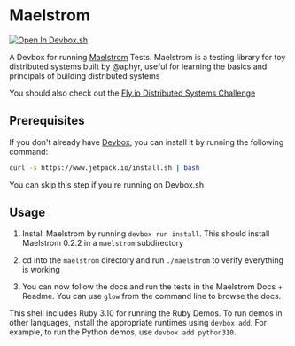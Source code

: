 # Maelstrom

[![Open In Devbox.sh](https://jetpack.io/img/devbox/open-in-devbox.svg)](https://devbox.sh/github.com/jetpack-io/devbox-examples?folder=cloud_development/maelstrom)

A Devbox for running [Maelstrom](https://github.com/jepsen-io/maelstrom) Tests. Maelstrom is a testing library for toy distributed systems built by @aphyr, useful for learning the basics and principals of building distributed systems

You should also check out the [Fly.io Distributed Systems Challenge](https://fly.io/dist-sys/)

## Prerequisites

If you don't already have [Devbox](https://www.jetpack.io/devbox/docs/installing_devbox/), you can install it by running the following command:

```bash
curl -s https://www.jetpack.io/install.sh | bash
```

You can skip this step if you're running on Devbox.sh

## Usage

1. Install Maelstrom by running `devbox run install`. This should install Maelstrom 0.2.2 in a `maelstrom` subdirectory

1. cd into the `maelstrom` directory and run `./maelstrom` to verify everything is working

1. You can now follow the docs and run the tests in the Maelstrom Docs + Readme. You can use `glow` from the command line to browse the docs.

This shell includes Ruby 3.10 for running the Ruby Demos. To run demos in other languages, install the appropriate runtimes using `devbox add`. For example, to run the Python demos, use `devbox add python310`.